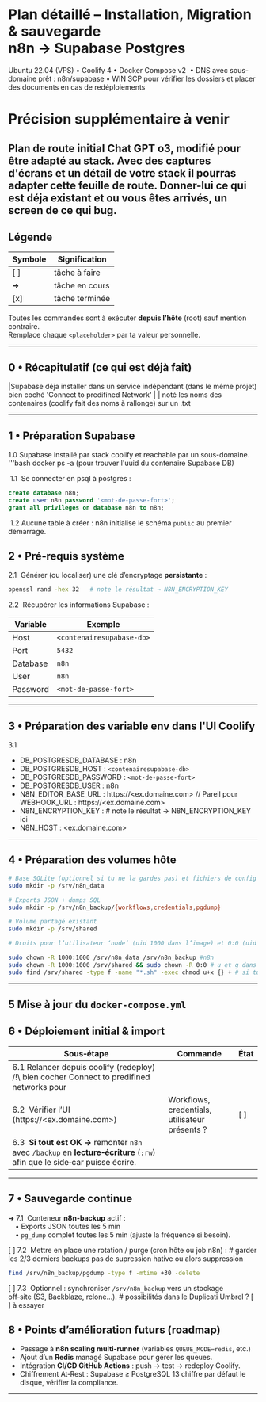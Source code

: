# Plan détaillé – Installation, Migration & sauvegarde **n8n → Supabase Postgres** 

 Ubuntu 22.04 (VPS) • Coolify 4 • Docker Compose v2  • DNS avec sous-domaine prêt : n8n/supabase • WIN SCP pour vérifier les dossiers et placer des documents en cas de redéploiements

# Précision supplémentaire à venir

Plan de route initial Chat GPT o3, modifié pour être adapté au stack. Avec des captures d'écrans et un détail de votre stack il pourras adapter cette feuille de route. 
Donner-lui ce qui est déja existant et ou vous êtes arrivés, un screen de ce qui bug. 
---

## Légende

| Symbole | Signification |
|---------|---------------|
| [ ]     | tâche à faire |
| ➜       | tâche en cours |
| [x]     | tâche terminée |

Toutes les commandes sont à exécuter **depuis l’hôte** (root) sauf mention contraire.  
Remplace chaque `<placeholder>` par ta valeur personnelle.

---

## 0 • Récapitulatif (ce qui est déjà fait)

|Supabase déja installer dans un service indépendant (dans le même projet) bien coché 'Connect to predifined Network' |
| noté les noms des contenaires (coolify fait des noms à rallonge) sur un .txt

---


## 1 • Préparation Supabase

1.0 Supabase installé par stack coolify  et reachable par un sous-domaine. 
'''bash 
docker ps -a (pour trouver l'uuid du contenaire Supabase DB)

 1.1  Se connecter en psql à postgres :

```sql
create database n8n;
create user n8n password '<mot‑de‑passe‑fort>'; 
grant all privileges on database n8n to n8n;
```


 1.2 Aucune table à créer : n8n initialise le schéma `public` au premier démarrage. 


## 2 • Pré‑requis système

2.1  Générer (ou localiser) une clé d’encryptage **persistante** :

```bash
openssl rand -hex 32   # note le résultat → N8N_ENCRYPTION_KEY
```

2.2  Récupérer les informations Supabase :

| Variable | Exemple |
|----------|---------|
| Host     | `<contenairesupabase-db>` |
| Port     | `5432` |
| Database | `n8n` |
| User     | `n8n` |
| Password | `<mot‑de‑passe‑fort>` |


---

## 3 • Préparation des variable env dans l'UI Coolify 

3.1 
 - DB_POSTGRESDB_DATABASE : n8n
 - DB_POSTGRESDB_HOST : `<contenairesupabase-db>`
 - DB_POSTGRESDB_PASSWORD : `<mot‑de‑passe‑fort>`
 - DB_POSTGRESDB_USER : n8n
 - N8N_EDITOR_BASE_URL : https://<ex.domaine.com> // Pareil pour WEBHOOK_URL : https://<ex.domaine.com>
 - N8N_ENCRYPTION_KEY : # note le résultat → N8N_ENCRYPTION_KEY ici 
 - N8N_HOST : <ex.domaine.com>

---

## 4 • Préparation des volumes hôte

```bash
# Base SQLite (optionnel si tu ne la gardes pas) et fichiers de config
sudo mkdir -p /srv/n8n_data

# Exports JSON + dumps SQL
sudo mkdir -p /srv/n8n_backup/{workflows,credentials,pgdump}

# Volume partagé existant
sudo mkdir -p /srv/shared

# Droits pour l’utilisateur ‘node’ (uid 1000 dans l’image) et 0:0 (uid build)

sudo chown -R 1000:1000 /srv/n8n_data /srv/n8n_backup #n8n
sudo chown -R 1000:1000 /srv/shared && sudo chown -R 0:0 # u et g dans converter (peux être adaté à chaque contenaire "Build Dockerfile")
sudo find /srv/shared -type f -name "*.sh" -exec chmod u+x {} + # si tu as des script python


```

---

## 5 Mise à jour du `docker-compose.yml`

## 6 • Déploiement initial & import

| Sous‑étape | Commande | État |
|------------|----------|------|
| 6.1 Relancer depuis coolify (redeploy) /!\ bien cocher Connect to predifined networks pour 
| 6.2  Vérifier l’UI (https://<ex.domaine.com>) | Workflows, credentials, utilisateur présents ? | [ ] |
| 6.3  **Si tout est OK ->** remonter `n8n` avec `/backup` en **lecture‑écriture** (`:rw`) afin que le side‑car puisse écrire. |  |  |

---

## 7 • Sauvegarde continue

➜ 7.1  Conteneur **n8n-backup** actif :  
 • Exports JSON toutes les 5 min  
 • `pg_dump` complet toutes les 5 min (ajuste la fréquence si besoin).

[ ] 7.2  Mettre en place une rotation / purge (cron hôte ou job n8n) : # garder les 2/3 derniers backups pas de supression hative ou alors suppression 

```bash
find /srv/n8n_backup/pgdump -type f -mtime +30 -delete
```

[ ] 7.3  Optionnel : synchroniser `/srv/n8n_backup` vers un stockage off‑site (S3, Backblaze, rclone…). # possibilités dans le Duplicati Umbrel ? [ ] à essayer

## 8 • Points d’amélioration futurs (roadmap)
* Passage à **n8n scaling multi‑runner** (variables `QUEUE_MODE=redis`, etc.)  
* Ajout d’un **Redis** managé Supabase pour gérer les queues.  
* Intégration **CI/CD GitHub Actions** : push → test → redeploy Coolify.  
* Chiffrement At‑Rest : Supabase ≥ PostgreSQL 13 chiffre par défaut le disque, vérifier la compliance.

---
